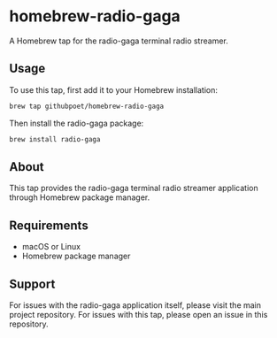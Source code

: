 # homebrew-radio-gaga

A Homebrew tap for the radio-gaga terminal radio streamer.

## Usage

To use this tap, first add it to your Homebrew installation:

```bash
brew tap githubpoet/homebrew-radio-gaga
```

Then install the radio-gaga package:

```bash
brew install radio-gaga
```

## About

This tap provides the radio-gaga terminal radio streamer application through Homebrew package manager.

## Requirements

- macOS or Linux
- Homebrew package manager

## Support

For issues with the radio-gaga application itself, please visit the main project repository.
For issues with this tap, please open an issue in this repository.
